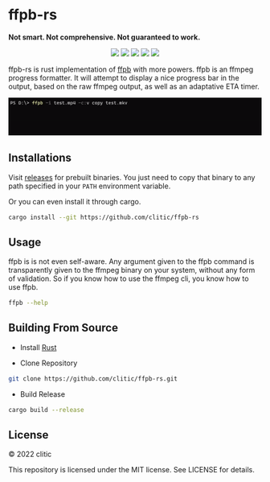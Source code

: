 # ffpb-rs

**Not smart. Not comprehensive. Not guaranteed to work.**

<p align="center">
  <img src="https://img.shields.io/github/downloads/clitic/ffpb-rs/total?style=flat-square">
  <img src="https://img.shields.io/github/release/clitic/ffpb-rs?style=flat-square">
  <img src="https://img.shields.io/github/license/clitic/ffpb-rs?style=flat-square">
  <img src="https://img.shields.io/github/repo-size/clitic/ffpb-rs?style=flat-square">
  <img src="https://img.shields.io/tokei/lines/github/clitic/ffpb-rs?style=flat-square">
</p>

ffpb-rs is rust implementation of [ffpb](https://github.com/althonos/ffpb) with more powers.
ffpb is an ffmpeg progress formatter. It will attempt to display a nice progress bar in the output, based on the raw ffmpeg output, as well as an adaptative ETA timer.

![showcase](https://raw.githubusercontent.com/clitic/ffpb-rs/main/images/showcase.gif)

## Installations

Visit [releases](https://github.com/clitic/ffpb-rs/releases) for prebuilt binaries. You just need to copy that binary to any path specified in your `PATH` environment variable.

Or you can even install it through cargo.

```bash
cargo install --git https://github.com/clitic/ffpb-rs
```

## Usage

ffpb is is not even self-aware. Any argument given to the ffpb command is transparently given to the ffmpeg binary on your system, without any form of validation. So if you know how to use the ffmpeg cli, you know how to use ffpb.

```bash
ffpb --help
```

## Building From Source

- Install [Rust](https://www.rust-lang.org)

- Clone Repository

```bash
git clone https://github.com/clitic/ffpb-rs.git
```

- Build Release

```bash
cargo build --release
```

## License

&copy; 2022 clitic

This repository is licensed under the MIT license. See LICENSE for details.

